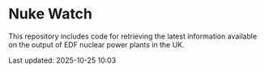# Nuke Watch

This repository includes code for retrieving the latest information available on the output of EDF nuclear power plants in the UK.

Last updated: 2025-10-25 10:03